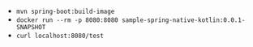 - `mvn spring-boot:build-image`
- `docker run --rm -p 8080:8080 sample-spring-native-kotlin:0.0.1-SNAPSHOT`
- `curl localhost:8080/test`
